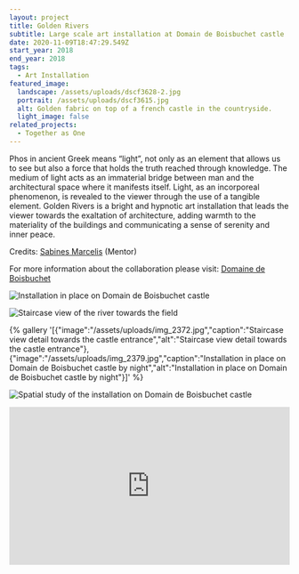 ```yaml
---
layout: project
title: Golden Rivers
subtitle: Large scale art installation at Domain de Boisbuchet castle
date: 2020-11-09T18:47:29.549Z
start_year: 2018
end_year: 2018
tags:
  - Art Installation
featured_image:
  landscape: /assets/uploads/dscf3628-2.jpg
  portrait: /assets/uploads/dscf3615.jpg
  alt: Golden fabric on top of a french castle in the countryside.
  light_image: false
related_projects:
  - Together as One
---
```

Phos in ancient Greek means “light”, not only as an element that allows us to see but also a force that holds the truth reached through knowledge. The medium of light acts as an immaterial bridge between man and the architectural space where it manifests itself. Light, as an incorporeal phenomenon, is revealed to the viewer through the use of a tangible element. Golden Rivers is a bright and hypnotic art installation that leads the viewer towards the exaltation of architecture, adding warmth to the materiality of the buildings and communicating a sense of serenity and inner peace.

Credits: [Sabines Marcelis](https://sabinemarcelis.com/) (Mentor)

For more information about the collaboration please visit: [Domaine de Boisbuchet](https://www.boisbuchet.org/workshop/exploring-light/)

![Installation in place on Domain de Boisbuchet castle](/assets/uploads/dscf3638.jpg "Installation in place on Domain de Boisbuchet castle")



![Staircase view of the river towards the field](/assets/uploads/stairs.jpg "Staircase view of the river towards the field")

{% gallery '[{"image":"/assets/uploads/img_2372.jpg","caption":"Staircase view detail towards the castle entrance","alt":"Staircase view detail towards the castle entrance"},{"image":"/assets/uploads/img_2379.jpg","caption":"Installation in place on Domain de Boisbuchet castle by night","alt":"Installation in place on Domain de Boisbuchet castle by night"}]' %}

![Spatial study of the installation on Domain de Boisbuchet castle](/assets/uploads/test.jpg "Spatial study of the installation on Domain de Boisbuchet castle")



<div style="padding:56.25% 0 0 0;position:relative;"><iframe src="https://player.vimeo.com/video/232454423?loop=1&title=0&byline=0&portrait=0" style="position:absolute;top:0;left:0;width:100%;height:100%;" frameborder="0" allow="autoplay; fullscreen" allowfullscreen></iframe></div><script src="https://player.vimeo.com/api/player.js"></script>